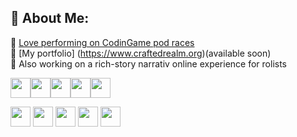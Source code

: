 ## 💫 About Me:
👯 [Love performing on CodinGame pod races](https://www.codingame.com/profile/8be7f781541e65d54e00debef38547c90199255)<br>
🔭 [My portfolio] (https://www.craftedrealm.org)(available soon)<br>
🌱 Also working on a rich-story narrativ online experience for rolists<br>

<img src="https://api.iconify.design/skill-icons:html.svg?color=%23888888" width="32" height="32"><img src="https://api.iconify.design/skill-icons:css.svg?color=%23888888" width="32" height="32"><img src="https://api.iconify.design/skill-icons:javascript.svg?color=%23888888" width="32" height="32"><img src="https://api.iconify.design/skill-icons:heroku.svg?color=%23888888" width="32" height="32"><img src="https://api.iconify.design/skill-icons:figma-dark.svg?color=%23888888" width="32" height="32">

<img src="https://api.iconify.design/skill-icons:html.svg?color=%23888888" width="32" height="32">
<img src="https://api.iconify.design/skill-icons:html.svg?color=%23888888" width="32" height="32">
<img src="https://api.iconify.design/skill-icons:html.svg?color=%23888888" width="32" height="32">
<img src="https://api.iconify.design/skill-icons:html.svg?color=%23888888" width="32" height="32">
<img src="https://api.iconify.design/skill-icons:html.svg?color=%23888888" width="32" height="32">
